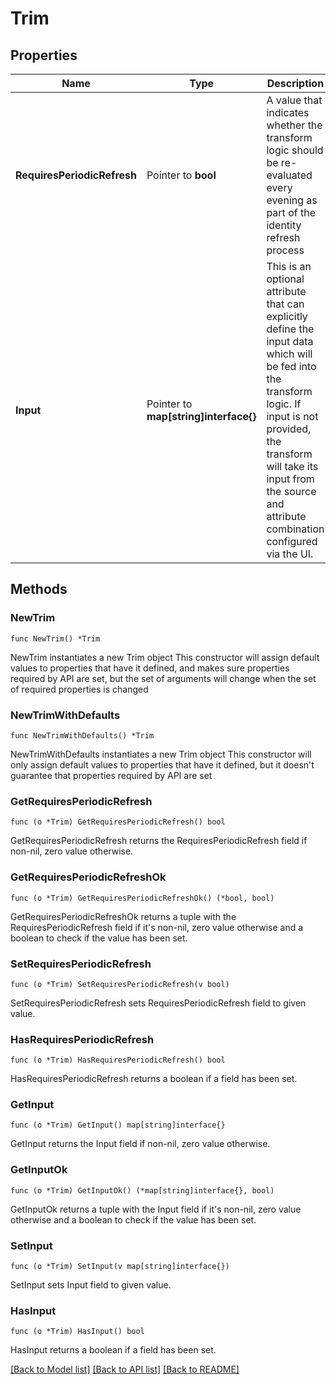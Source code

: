 # Trim

## Properties

Name | Type | Description | Notes
------------ | ------------- | ------------- | -------------
**RequiresPeriodicRefresh** | Pointer to **bool** | A value that indicates whether the transform logic should be re-evaluated every evening as part of the identity refresh process | [optional] [default to false]
**Input** | Pointer to **map[string]interface{}** | This is an optional attribute that can explicitly define the input data which will be fed into the transform logic. If input is not provided, the transform will take its input from the source and attribute combination configured via the UI. | [optional] 

## Methods

### NewTrim

`func NewTrim() *Trim`

NewTrim instantiates a new Trim object
This constructor will assign default values to properties that have it defined,
and makes sure properties required by API are set, but the set of arguments
will change when the set of required properties is changed

### NewTrimWithDefaults

`func NewTrimWithDefaults() *Trim`

NewTrimWithDefaults instantiates a new Trim object
This constructor will only assign default values to properties that have it defined,
but it doesn't guarantee that properties required by API are set

### GetRequiresPeriodicRefresh

`func (o *Trim) GetRequiresPeriodicRefresh() bool`

GetRequiresPeriodicRefresh returns the RequiresPeriodicRefresh field if non-nil, zero value otherwise.

### GetRequiresPeriodicRefreshOk

`func (o *Trim) GetRequiresPeriodicRefreshOk() (*bool, bool)`

GetRequiresPeriodicRefreshOk returns a tuple with the RequiresPeriodicRefresh field if it's non-nil, zero value otherwise
and a boolean to check if the value has been set.

### SetRequiresPeriodicRefresh

`func (o *Trim) SetRequiresPeriodicRefresh(v bool)`

SetRequiresPeriodicRefresh sets RequiresPeriodicRefresh field to given value.

### HasRequiresPeriodicRefresh

`func (o *Trim) HasRequiresPeriodicRefresh() bool`

HasRequiresPeriodicRefresh returns a boolean if a field has been set.

### GetInput

`func (o *Trim) GetInput() map[string]interface{}`

GetInput returns the Input field if non-nil, zero value otherwise.

### GetInputOk

`func (o *Trim) GetInputOk() (*map[string]interface{}, bool)`

GetInputOk returns a tuple with the Input field if it's non-nil, zero value otherwise
and a boolean to check if the value has been set.

### SetInput

`func (o *Trim) SetInput(v map[string]interface{})`

SetInput sets Input field to given value.

### HasInput

`func (o *Trim) HasInput() bool`

HasInput returns a boolean if a field has been set.


[[Back to Model list]](../README.md#documentation-for-models) [[Back to API list]](../README.md#documentation-for-api-endpoints) [[Back to README]](../README.md)


